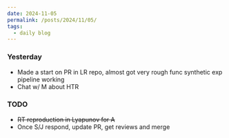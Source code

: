 ```yaml
---
date: 2024-11-05
permalink: /posts/2024/11/05/
tags:
  - daily blog
---
```


### Yesterday
- Made a start on PR in LR repo, almost got very rough func synthetic exp pipeline working
- Chat w/ M about HTR

### TODO
- ~~RT reproduction in Lyapunov for A~~
- Once S/J respond, update PR, get reviews and merge

